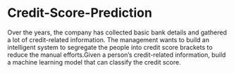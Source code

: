 # Credit-Score-Prediction

Over the years, the company has collected basic bank details and gathered a lot of credit-related information. The management wants to build an intelligent system to segregate the people into credit score brackets to reduce the manual efforts.Given a person’s credit-related information, build a machine learning model that can classify the credit score.
